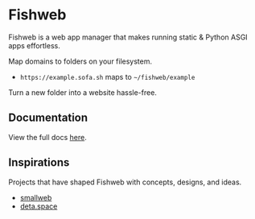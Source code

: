 # Fishweb

Fishweb is a web app manager that makes running static & Python ASGI apps effortless.

Map domains to folders on your filesystem.

- `https://example.sofa.sh` maps to `~/fishweb/example`

Turn a new folder into a website hassle-free.

## Documentation

View the full docs [here](https://fishweb.sofa.sh).

## Inspirations

Projects that have shaped Fishweb with concepts, designs, and ideas.

- [smallweb](https://github.com/pomdtr/smallweb)
- [deta.space](https://github.com/deta/space-docs)
